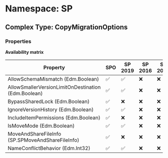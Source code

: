 # Namespace: SP

## Complex Type: CopyMigrationOptions

### Properties

**Availability matrix**

Property | SPO | SP 2019 | SP 2016 | SP 2013
----------|-----|---------|---------|--------
AllowSchemaMismatch (Edm.Boolean) | ✅ | ✅ | ❌ | ❌
AllowSmallerVersionLimitOnDestination (Edm.Boolean) | ✅ | ✅ | ❌ | ❌
BypassSharedLock (Edm.Boolean) | ✅ | ❌ | ❌ | ❌
IgnoreVersionHistory (Edm.Boolean) | ✅ | ✅ | ❌ | ❌
IncludeItemPermissions (Edm.Boolean) | ✅ | ❌ | ❌ | ❌
IsMoveMode (Edm.Boolean) | ✅ | ✅ | ❌ | ❌
MoveAndShareFileInfo (SP.SPMoveAndShareFileInfo) | ✅ | ❌ | ❌ | ❌
NameConflictBehavior (Edm.Int32) | ✅ | ✅ | ❌ | ❌
